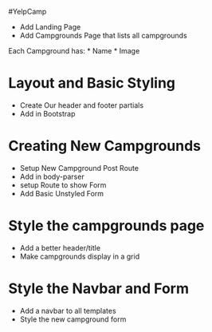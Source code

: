 #YelpCamp

* Add Landing Page
* Add Campgrounds Page that lists all campgrounds

Each Campground has:
    * Name
    * Image


# Layout and Basic Styling
 * Create Our header and footer partials
 * Add in Bootstrap


# Creating New Campgrounds
 * Setup New Campground Post Route
 * Add in body-parser
 * setup Route to show Form
 * Add Basic Unstyled Form


# Style the campgrounds page
 * Add a better header/title
 * Make campgrounds display in a grid


# Style the Navbar and Form
 * Add a navbar to all templates
 * Style the new campground form
